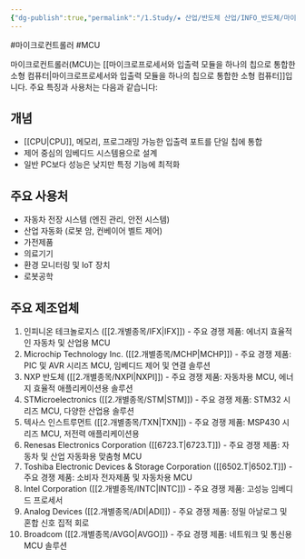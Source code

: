 ```yaml
---
{"dg-publish":true,"permalink":"/1.Study/★ 산업/반도체 산업/INFO_반도체/마이크로컨트롤러/","created":"2024-12-25T21:35:34.300+09:00","updated":"2025-06-03T20:07:20.055+09:00"}
---
```


#마이크로컨트롤러 #MCU


마이크로컨트롤러(MCU)는 [[마이크로프로세서와 입출력 모듈을 하나의 칩으로 통합한 소형 컴퓨터\|마이크로프로세서와 입출력 모듈을 하나의 칩으로 통합한 소형 컴퓨터]]입니다. 주요 특징과 사용처는 다음과 같습니다:

## 개념

- [[CPU\|CPU]], 메모리, 프로그래밍 가능한 입출력 포트를 단일 칩에 통합
- 제어 중심의 임베디드 시스템용으로 설계
- 일반 PC보다 성능은 낮지만 특정 기능에 최적화

## 주요 사용처

- 자동차 전장 시스템 (엔진 관리, 안전 시스템)
- 산업 자동화 (로봇 암, 컨베이어 벨트 제어)
- 가전제품
- 의료기기
- 환경 모니터링 및 IoT 장치
- 로봇공학

## 주요 제조업체

1. 인피니온 테크놀로지스 ([[2.개별종목/IFX\|IFX]]) - 주요 경쟁 제품: 에너지 효율적인 자동차 및 산업용 MCU
2. Microchip Technology Inc. ([[2.개별종목/MCHP\|MCHP]]) - 주요 경쟁 제품: PIC 및 AVR 시리즈 MCU, 임베디드 제어 및 연결 솔루션
3. NXP 반도체 ([[2.개별종목/NXPI\|NXPI]]) - 주요 경쟁 제품: 자동차용 MCU, 에너지 효율적 애플리케이션용 솔루션
4. STMicroelectronics ([[2.개별종목/STM\|STM]]) - 주요 경쟁 제품: STM32 시리즈 MCU, 다양한 산업용 솔루션
5. 텍사스 인스트루먼트 ([[2.개별종목/TXN\|TXN]]) - 주요 경쟁 제품: MSP430 시리즈 MCU, 저전력 애플리케이션용
6. Renesas Electronics Corporation ([[6723.T\|6723.T]]) - 주요 경쟁 제품: 자동차 및 산업 자동화용 맞춤형 MCU
7. Toshiba Electronic Devices & Storage Corporation ([[6502.T\|6502.T]]) - 주요 경쟁 제품: 소비자 전자제품 및 자동차용 MCU
8. Intel Corporation ([[2.개별종목/INTC\|INTC]]) - 주요 경쟁 제품: 고성능 임베디드 프로세서
9. Analog Devices ([[2.개별종목/ADI\|ADI]]) - 주요 경쟁 제품: 정밀 아날로그 및 혼합 신호 집적 회로
10. Broadcom ([[2.개별종목/AVGO\|AVGO]]) - 주요 경쟁 제품: 네트워크 및 통신용 MCU 솔루션